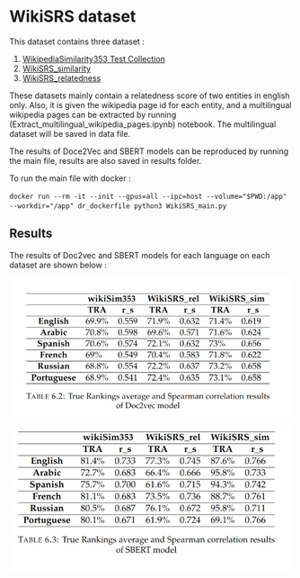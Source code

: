 # WikiSRS dataset 

This dataset contains three dataset : 

1. [WikipediaSimilarity353 Test Collection](http://community.nzdl.org/wikipediaSimilarity/)
2. [WikiSRS_similarity](https://github.com/OSU-slatelab/WikiSRS/blob/master/dataset/WikiSRS_similarity.csv)
3. [WikiSRS_relatedness](https://github.com/OSU-slatelab/WikiSRS/blob/master/dataset/WikiSRS_relatedness.csv) 

These datasets mainly contain a relatedness score of two entities in english only. Also, it is given the wikipedia page id for each entity, and a multilingual wikipedia pages can be extracted by running (Extract_multilingual_wikipedia_pages.ipynb) notebook. The multilingual dataset will be saved in data file.

The results of Doce2Vec and SBERT models can be reproduced by running the main file, results are also saved in results folder. 


To run the main file with docker : 

`docker run --rm -it --init --gpus=all --ipc=host --volume="$PWD:/app" --workdir="/app" dr_dockerfile python3 WikiSRS_main.py `


## Results  


The results of Doc2vec and SBERT models for each language on each dataset are shown below : 


<p align="center">
    <img src="data/images/doc2vec_results.png" width="700"/>
</p>


<p align="center">
    <img src="data/images/sbert_results.png" width="700"/>
</p>
